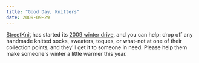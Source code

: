 ```yaml
---
title: "Good Day, Knitters"
date: 2009-09-29
---
```

<a href="http://streetknit.ca">StreetKnit</a> has started its <a href="http://www.streetknit.ca/?p=79">2009 winter drive</a>, and you can help: drop off any handmade knitted socks, sweaters, toques, or what-not at one of their collection points, and they'll get it to someone in need.  Please help them make someone's winter a little warmer this year.
